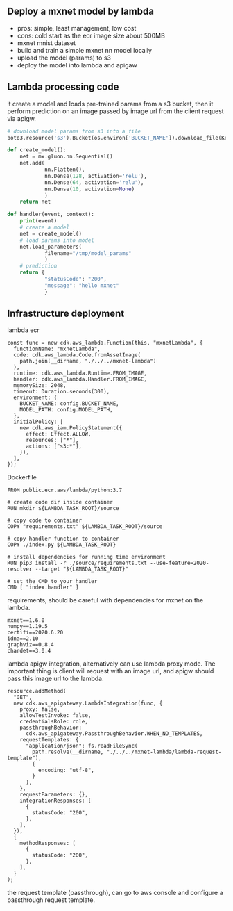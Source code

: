 ## Deploy a mxnet model by lambda

- pros: simple, least management, low cost
- cons: cold start as the ecr image size about 500MB
- mxnet mnist dataset
- build and train a simple mxnet nn model locally
- upload the model (params) to s3
- deploy the model into lambda and apigaw

## Lambda processing code

it create a model and loads pre-trained params from a s3 bucket, then it perform prediction on an image passed by image url from the client request via apigw.

```py
# download model params from s3 into a file
boto3.resource('s3').Bucket(os.environ['BUCKET_NAME']).download_file(Key=os.environ['MODEL_PATH'], Filename="/tmp/model_params")

def create_model():
    net = mx.gluon.nn.Sequential()
    net.add(
            nn.Flatten(),
            nn.Dense(128, activation='relu'),
            nn.Dense(64, activation='relu'),
            nn.Dense(10, activation=None)
            )
    return net

def handler(event, context):
    print(event)
    # create a model
    net = create_model()
    # load params into model
    net.load_parameters(
            filename="/tmp/model_params"
            )
    # prediction
    return {
            "statusCode": "200",
            "message": "hello mxnet"
            }
```

## Infrastructure deployment

lambda ecr

```tsx
const func = new cdk.aws_lambda.Function(this, "mxnetLambda", {
  functionName: "mxnetLambda",
  code: cdk.aws_lambda.Code.fromAssetImage(
    path.join(__dirname, "./../../mxnet-lambda")
  ),
  runtime: cdk.aws_lambda.Runtime.FROM_IMAGE,
  handler: cdk.aws_lambda.Handler.FROM_IMAGE,
  memorySize: 2048,
  timeout: Duration.seconds(300),
  environment: {
    BUCKET_NAME: config.BUCKET_NAME,
    MODEL_PATH: config.MODEL_PATH,
  },
  initialPolicy: [
    new cdk.aws_iam.PolicyStatement({
      effect: Effect.ALLOW,
      resources: ["*"],
      actions: ["s3:*"],
    }),
  ],
});
```

Dockerfile

```
FROM public.ecr.aws/lambda/python:3.7

# create code dir inside container
RUN mkdir ${LAMBDA_TASK_ROOT}/source

# copy code to container
COPY "requirements.txt" ${LAMBDA_TASK_ROOT}/source

# copy handler function to container
COPY ./index.py ${LAMBDA_TASK_ROOT}

# install dependencies for running time environment
RUN pip3 install -r ./source/requirements.txt --use-feature=2020-resolver --target "${LAMBDA_TASK_ROOT}"

# set the CMD to your handler
CMD [ "index.handler" ]

```

requirements, should be careful with dependencies for mxnet on the lambda.

```
mxnet==1.6.0
numpy==1.19.5
certifi==2020.6.20
idna==2.10
graphviz==0.8.4
chardet==3.0.4
```

lambda apigw integration, alternatively can use lambda proxy mode. The important thing is client will request with an image url, and apigw should pass this image url to the lambda.

```tsx
resource.addMethod(
  "GET",
  new cdk.aws_apigateway.LambdaIntegration(func, {
    proxy: false,
    allowTestInvoke: false,
    credentialsRole: role,
    passthroughBehavior:
      cdk.aws_apigateway.PassthroughBehavior.WHEN_NO_TEMPLATES,
    requestTemplates: {
      "application/json": fs.readFileSync(
        path.resolve(__dirname, "./../../mxnet-lambda/lambda-request-template"),
        {
          encoding: "utf-8",
        }
      ),
    },
    requestParameters: {},
    integrationResponses: [
      {
        statusCode: "200",
      },
    ],
  }),
  {
    methodResponses: [
      {
        statusCode: "200",
      },
    ],
  }
);
```

the request template (passthrough), can go to aws console and configure a passthrough request template.
